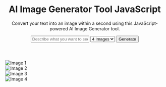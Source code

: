 <!DOCTYPE html>
<html lang="en">
<head>
    <meta charset="UTF-8">
    <meta name="viewport" content="width=device-width, initial-scale=1.0">
    <title>AI Image Generator Tool</title>
    <link rel="stylesheet" href="style.css">
</head>
<body>
    <header>
        <h1>AI Image Generator Tool JavaScript</h1>
        <p>Convert your text into an image within a second using this JavaScript-powered AI Image Generator tool.</p>
        <div class="input-container">
            <input type="text" placeholder="Describe what you want to see">
            <select>
                <option value="4">4 Images</option>
                <option value="2">2 Images</option>
                <option value="1">1 Image</option>
            </select>
            <button onclick="generateImages()">Generate</button>
        </div>
    </header>
    <main>
        <div class="gallery">
            <div class="image-container">
                <img src="img4.png" alt="Image 1">
            </div>
            <div class="image-container">
                <img src="img4.png" alt="Image 2">
            </div>
            <div class="image-container">
                <img src="img4.png" alt="Image 3">
            </div>
            <div class="image-container">
                <img src="img4.png" alt="Image 4">
            </div>
        </div>
    </main>
    <script src="script.js"></script>
</body>
</html>

